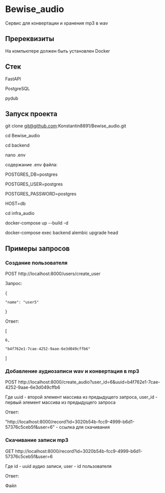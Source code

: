 # Bewise_audio

Сервис для конвертации и хранения mp3 в wav 

## Пререквизиты

На компьютере должен быть установлен Docker

## Стек

FastAPI

PostgreSQL

pydub

## Запуск проекта

git clone git@github.com:Konstantin8891/Bewise_audio.git

cd Bewise_audio

cd backend

nano .env

содержание .env файла:

POSTGRES_DB=postgres

POSTGRES_USER=postgres

POSTGRES_PASSWORD=postgres

HOST=db

cd infra_audio

docker-compose up --build -d

docker-compose exec backend alembic upgrade head

## Примеры запросов

### Создание пользователя

POST http://localhost:8000/users/create_user

Запрос:

{

    "name": "user5"
    
}

Ответ:

[

    6,
    
    "b4f762e1-7cae-4252-9aae-6e3d049cffb6"
    
]

### Добавление аудиозаписи wav и конвертация в mp3

POST http://localhost:8000/create_audio?user_id=6&uuid=b4f762e1-7cae-4252-9aae-6e3d049cffb6

Где uuid - второй элемент массива из предыдущего запроса, user_id - первый элемент массива из предыдущего запроса

Ответ:

"http://localhost:8000/record?id=3020b54b-fcc9-4999-b6d1-57376c5ceb5f&user=6" - ссылка для скачивания

### Скачивание записи mp3

GET http://localhost:8000/record?id=3020b54b-fcc9-4999-b6d1-57376c5ceb5f&user=6

Где id - uuid аудио записи, user - id пользователя

Ответ:

Файл
